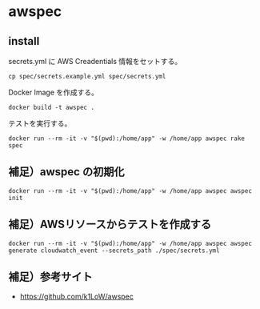 # awspec

## install

secrets.yml に AWS Creadentials 情報をセットする。

```
cp spec/secrets.example.yml spec/secrets.yml
```

Docker Image を作成する。

```
docker build -t awspec .
```

テストを実行する。

```
docker run --rm -it -v "$(pwd):/home/app" -w /home/app awspec rake spec
```


## 補足）awspec の初期化


```
docker run --rm -it -v "$(pwd):/home/app" -w /home/app awspec awspec init
```


## 補足）AWSリソースからテストを作成する

```
docker run --rm -it -v "$(pwd):/home/app" -w /home/app awspec awspec generate cloudwatch_event --secrets_path ./spec/secrets.yml 
```


## 補足）参考サイト

- https://github.com/k1LoW/awspec


